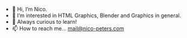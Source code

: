 - 👋 Hi, I’m Nico.
- 👀 I’m interested in HTML Graphics, Blender and Graphics in general.
- 🌱 Always curious to learn!
- 📫 How to reach me... mail@nico-peters.com
